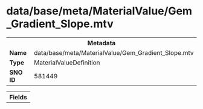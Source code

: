 <h1>data/base/meta/MaterialValue/Gem_Gradient_Slope.mtv</h1><table><tr><th colspan="100%">Metadata</th></tr><tr><td><b>Name</b></td><td>data/base/meta/MaterialValue/Gem_Gradient_Slope.mtv</td></tr><tr><td><b>Type</b></td><td>MaterialValueDefinition</td></tr><tr><td><b>SNO ID</b></td><td>581449</td></tr></table>

<table><tr><th colspan="100%">Fields</th></tr></table>

